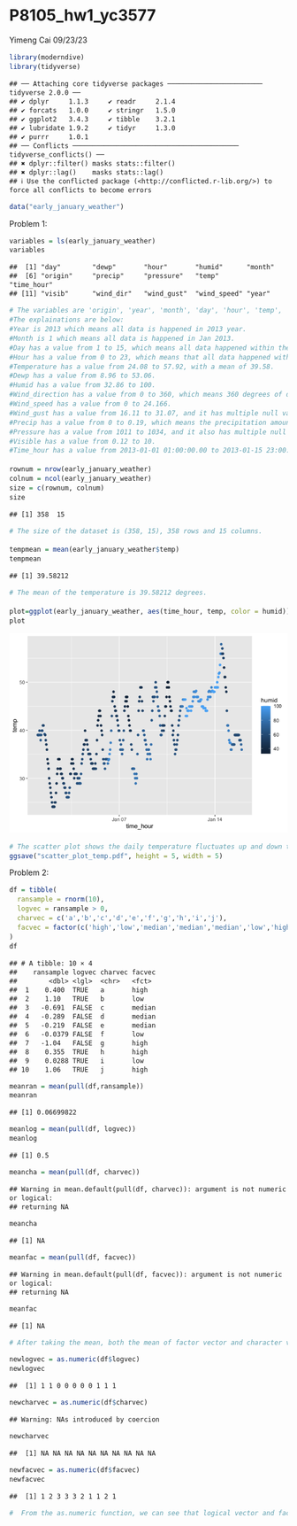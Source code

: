 P8105_hw1_yc3577
================
Yimeng Cai
09/23/23

``` r
library(moderndive)
library(tidyverse)
```

    ## ── Attaching core tidyverse packages ──────────────────────── tidyverse 2.0.0 ──
    ## ✔ dplyr     1.1.3     ✔ readr     2.1.4
    ## ✔ forcats   1.0.0     ✔ stringr   1.5.0
    ## ✔ ggplot2   3.4.3     ✔ tibble    3.2.1
    ## ✔ lubridate 1.9.2     ✔ tidyr     1.3.0
    ## ✔ purrr     1.0.1     
    ## ── Conflicts ────────────────────────────────────────── tidyverse_conflicts() ──
    ## ✖ dplyr::filter() masks stats::filter()
    ## ✖ dplyr::lag()    masks stats::lag()
    ## ℹ Use the conflicted package (<http://conflicted.r-lib.org/>) to force all conflicts to become errors

``` r
data("early_january_weather")
```

Problem 1:

``` r
variables = ls(early_january_weather)
variables
```

    ##  [1] "day"        "dewp"       "hour"       "humid"      "month"     
    ##  [6] "origin"     "precip"     "pressure"   "temp"       "time_hour" 
    ## [11] "visib"      "wind_dir"   "wind_gust"  "wind_speed" "year"

``` r
# The variables are 'origin', 'year', 'month', 'day', 'hour', 'temp', 'dewp', 'humid', 'wind_dir', 'wind_speed', 'wind_gust', 'precip', 'pressure', 'visib', and 'time_hour'.
#The explainations are below:
#Year is 2013 which means all data is happened in 2013 year. 
#Month is 1 which means all data is happened in Jan 2013.
#Day has a value from 1 to 15, which means all data happened within the 15 days.
#Hour has a value from 0 to 23, which means that all data happened within the 23 hours.
#Temperature has a value from 24.08 to 57.92, with a mean of 39.58.
#Dewp has a value from 8.96 to 53.06.
#Humid has a value from 32.86 to 100.
#Wind_direction has a value from 0 to 360, which means 360 degrees of directions of winds..
#Wind_speed has a value from 0 to 24.166.
#Wind_gust has a value from 16.11 to 31.07, and it has multiple null values.
#Precip has a value from 0 to 0.19, which means the precipitation amount.
#Pressure has a value from 1011 to 1034, and it also has multiple null values..
#Visible has a value from 0.12 to 10.
#Time_hour has a value from 2013-01-01 01:00:00.00 to 2013-01-15 23:00:00.00.

rownum = nrow(early_january_weather)
colnum = ncol(early_january_weather)
size = c(rownum, colnum)
size
```

    ## [1] 358  15

``` r
# The size of the dataset is (358, 15), 358 rows and 15 columns.

tempmean = mean(early_january_weather$temp)
tempmean
```

    ## [1] 39.58212

``` r
# The mean of the temperature is 39.58212 degrees.

plot=ggplot(early_january_weather, aes(time_hour, temp, color = humid))+geom_point()
plot
```

![](p8105_hw1_yc3577_files/figure-gfm/unnamed-chunk-2-1.png)<!-- -->

``` r
# The scatter plot shows the daily temperature fluctuates up and down through the time period from 2023-01-01 to 2023-01-15. The day time temp has a high value at noon and low value at night. The pattern is fluctuating while it is a relatively positive association between temperature and time in these 15 days. The later the date, the higher the temperature is. The color of dot shows a humidity weather around 01-12 to 01-14, and other times are relatively dry.
ggsave("scatter_plot_temp.pdf", height = 5, width = 5)
```

Problem 2:

``` r
df = tibble(
  ransample = rnorm(10),
  logvec = ransample > 0,
  charvec = c('a','b','c','d','e','f','g','h','i','j'),
  facvec = factor(c('high','low','median','median','median','low','high','high','low','high'))
)
df
```

    ## # A tibble: 10 × 4
    ##    ransample logvec charvec facvec
    ##        <dbl> <lgl>  <chr>   <fct> 
    ##  1    0.400  TRUE   a       high  
    ##  2    1.10   TRUE   b       low   
    ##  3   -0.691  FALSE  c       median
    ##  4   -0.289  FALSE  d       median
    ##  5   -0.219  FALSE  e       median
    ##  6   -0.0379 FALSE  f       low   
    ##  7   -1.04   FALSE  g       high  
    ##  8    0.355  TRUE   h       high  
    ##  9    0.0288 TRUE   i       low   
    ## 10    1.06   TRUE   j       high

``` r
meanran = mean(pull(df,ransample))
meanran
```

    ## [1] 0.06699822

``` r
meanlog = mean(pull(df, logvec))
meanlog
```

    ## [1] 0.5

``` r
meancha = mean(pull(df, charvec))
```

    ## Warning in mean.default(pull(df, charvec)): argument is not numeric or logical:
    ## returning NA

``` r
meancha
```

    ## [1] NA

``` r
meanfac = mean(pull(df, facvec))
```

    ## Warning in mean.default(pull(df, facvec)): argument is not numeric or logical:
    ## returning NA

``` r
meanfac
```

    ## [1] NA

``` r
# After taking the mean, both the mean of factor vector and character vector don't work, since they are not numerical, and random sample mean is 0.0173047, and logical vector mean is 0.4.
```

``` r
newlogvec = as.numeric(df$logvec)
newlogvec
```

    ##  [1] 1 1 0 0 0 0 0 1 1 1

``` r
newcharvec = as.numeric(df$charvec)
```

    ## Warning: NAs introduced by coercion

``` r
newcharvec
```

    ##  [1] NA NA NA NA NA NA NA NA NA NA

``` r
newfacvec = as.numeric(df$facvec)
newfacvec
```

    ##  [1] 1 2 3 3 3 2 1 1 2 1

``` r
#  From the as.numeric function, we can see that logical vector and factor vector can be transformed into numerical vectors, while the character vectors cannot. Since the logical vectors have only two values true and false and the R will assume true is 1 and false is 0. So it can convert the logical vectors to 1 or 0 numbers. The factor variables can be transformed into data based on the numbers of the levels of the factor. For instance, the first element is high in factor vectors, and it is assigned 1 as default, and the second element assigned 2 as default, and the repeated element same as the 1st one will be also assigned as 1. However, the character vectors does not have similarities or orders, so the R cannot assign a number to quantify it. That is why character vector does not have the mean, as it cannot be transformed into numerical vectors. 
```
